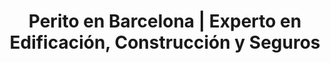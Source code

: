 ---
layout: 'layouts/index.njk'
title: 'Perito en Barcelona | Experto en Edificación, Construcción y Seguros'
description: "Perito en Barcelona experto en construcción, seguros y peritaje judicial. Informes técnicos y asesoramiento profesional."
permalink: /ca/
lang: ca
translations:
  - lang: es
    permalink: /
  - lang: en
    permalink: /en/
eleventyNavigation:
  key: "Inici"
  title: "Inici"
  notshow: false
  order: 1
  icon: <path d="M15 21v-8a1 1 0 0 0-1-1h-4a1 1 0 0 0-1 1v8"/><path d="M3 10a2 2 0 0 1 .709-1.528l7-5.999a2 2 0 0 1 2.582 0l7 5.999A2 2 0 0 1 21 10v9a2 2 0 0 1-2 2H5a2 2 0 0 1-2-2z"/>
# Hero Section
hero:
    tag: PÈRIT JUDICIAL BARCELONA
    title: "Perito en Barcelona"
    subtitle: "Experto en Edificación, Construcción y Seguros"
    description: "Informes periciales independientes y profesionales para la resolución de conflictos en construcción y seguros."
    cta:
        primary: "Solicitar Presupuesto"
        primaryUrl: "/presupuesto/"
        secondary: "Ver Servicios"
        secondaryUrl: "#servicios"
    badges:
        - text: "15+ años de experiencia"
        - text: "Ingeniero colegiado"
        - text: "Respuesta en 24h"

# Servicios Section
servicios:
  title: "Nuestros Servicios Periciales"
  description: "Ofrecemos soluciones técnicas y jurídicas precisas, respaldadas por más de 15 años de experiencia y una doble visión como Ingeniero y Perito de Seguros."
  items:
    - title: "Peritajes de Construcción"
      description: "Analizamos a fondo patologías, vicios ocultos y defectos constructivos."
      features:
        - "Análisis de humedades y filtraciones"
        - "Inspección de grietas estructurales"
        - "Informes para comunidades"
      url: "/peritajes-construccion/"
    - title: "Peritajes de Seguros"
      description: "Valoramos daños, analizamos coberturas y realizamos contraperitajes."
      features:
        - "Valoración de daños por agua y robo"
        - "Contraperitajes y coberturas"
        - "Reclamaciones a aseguradoras"
      url: "/peritajes-seguros/"
---